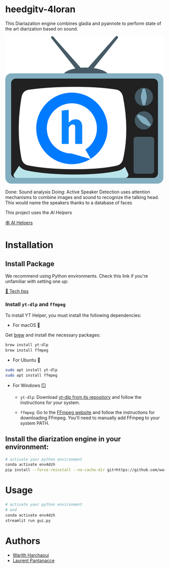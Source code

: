 # heedgitv-4loran
This Diariazation engine combines gladia and pyannote to perform state of the art diarization based on sound.

[![logo](logo.png)](https://harchaoui.org/warith/ai-helpers)


Done: Sound analysis
Doing: Active Speaker Detection uses attention mechanisms to combine images and sound to recognize the talking head. This would name the speakers thanks to a database of faces

This project uses the _AI Helpers_

[🕸️ AI Helpers](https://harchaoui.org/warith/ai-helpers)

# Installation

## Install Package

We recommend using Python environments. Check this link if you're unfamiliar with setting one up:

[🥸 Tech tips](https://harchaoui.org/warith/4ml/#install)

### Install `yt-dlp` and `ffmpeg`

To install YT Helper, you must install the following dependencies:

- For macOS 🍎
  
Get [brew](https://brew.sh) and install the necessary packages:
```bash
brew install yt-dlp
brew install ffmpeg
```

- For Ubuntu 🐧
```bash
sudo apt install yt-dlp
sudo apt install ffmpeg
```

- For Windows 🪟
  - `yt-dlp`: Download [yt-dlp from its repository](https://github.com/yt-dlp/yt-dlp) and follow the instructions for your system.

  - `ffmpeg`: Go to the [FFmpeg website](https://ffmpeg.org/download.html) and follow the instructions for downloading FFmpeg. You'll need to manually add FFmpeg to your system PATH.

## Install the diarization engine in your environment:
```bash
# activate your python environment
conda activate env4dzh
pip install --force-reinstall --no-cache-dir git+https://github.com/warith-harchaoui/heedgitv-4loran.git@main
```

# Usage
```bash
# activate your python environment 
# and
conda activate env4dzh
streamlit run gui.py
```


# Authors
 - [Warith Harchaoui](https://harchaoui.org/warith)
 - [Laurent Pantanacce](https://www.linkedin.com/in/pantanacce/)

